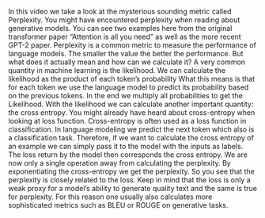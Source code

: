 In this video we take a look at the mysterious sounding metric called Perplexity. You might have encountered perplexity when reading about generative models. You can see two examples here from the original transformer paper “Attention is all you need” as well as the more recent GPT-2 paper. Perplexity is a common metric to measure the performance of language models. The smaller the value the better the performance. But what does it actually mean and how can we calculate it? A very common quantity in machine learning is the likelihood. We can calculate the likelihood as the product of each token’s probability What this means is that for each token we use the language model to predict its probability based on the previous tokens. In the end we multiply all probabilities to get the Likelihood. With the likelihood we can calculate another important quantity: the cross entropy. You might already have heard about cross-entropy when looking at loss function. Cross-entropy is often used as a loss function in classification. In language modeling we predict the next token which also is  a classification task. Therefore, if we want to calculate the cross entropy of an example we can simply pass it to the model with the inputs as labels. The loss return by the model then corresponds the cross entropy. We are now only a single operation away from calculating the perplexity. By exponentiating the cross-entropy we get the perplexity. So you see that the perplexity is closely related to the loss. Keep in mind that the loss is only a weak proxy for a model’s ability to generate quality text and the same is true for perplexity. For this reason one usually also calculates more sophisticated metrics such as BLEU or ROUGE on generative tasks.